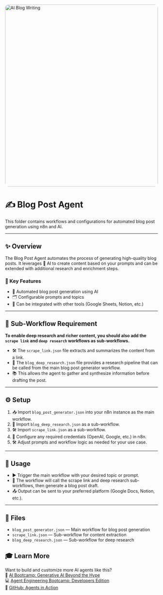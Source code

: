 <img src="https://media0.giphy.com/media/v1.Y2lkPTc5MGI3NjExdzB5cjY4YTY4MGs2ZDQxNWdsM3RxMjVwYm42bHpscnVwbnN4NjVqeCZlcD12MV9pbnRlcm5hbF9naWZfYnlfaWQmY3Q9Zw/VzHq1HMblXXQRIRNJf/giphy.gif" alt="AI Blog Writing" style="width:100%;height:600px;object-fit:cover;border-radius:12px;" />

# ✍️ Blog Post Agent

This folder contains workflows and configurations for automated blog post generation using n8n and AI.

---

## ✨ Overview
The Blog Post Agent automates the process of generating high-quality blog posts. It leverages 🤖 AI to create content based on your prompts and can be extended with additional research and enrichment steps.

### 🚀 Key Features
- 📝 Automated blog post generation using AI
- 🗂️ Configurable prompts and topics
- 🔗 Can be integrated with other tools (Google Sheets, Notion, etc.)

---

## 🧩 Sub-Workflow Requirement
**To enable deep research and richer content, you should also add the `scrape link` and `deep research` workflows as sub-workflows.**
- 🛠️ The `scrape_link.json` file extracts and summarizes the content from a link. 
- 🧠 The `blog_deep_research.json` file provides a research pipeline that can be called from the main blog post generator workflow.
- 📚 This allows the agent to gather and synthesize information before drafting the post.

---

## ⚙️ Setup
1. 📥 Import `blog_post_generator.json` into your n8n instance as the main workflow.
2. 🧠 Import `blog_deep_research.json` as a sub-workflow.
3. 🛠️ Import `scrape_link.json` as a sub-workflow.
4. 🔑 Configure any required credentials (OpenAI, Google, etc.) in n8n.
5. 🛠️ Adjust prompts and workflow logic as needed for your use case.

---

## 🚦 Usage
- ▶️ Trigger the main workflow with your desired topic or prompt.
- 🔄 The workflow will call the scrape link and deep research sub-workflows, then generate a blog post draft.
- 📤 Output can be sent to your preferred platform (Google Docs, Notion, etc.).

---

## 📁 Files
- `blog_post_generator.json` — Main workflow for blog post generation
- `scrape_link.json` — Sub-workflow for content extraction
- `blog_deep_research.json` — Sub-workflow for deep research

## 🎓 Learn More
Want to build and customize more AI agents like this?\
🤖 [AI Bootcamp: Generative AI Beyond the Hype](https://maven.com/boring-bot/ml-system-design)\
💻 [Agent Engineering Bootcamp: Developers Edition](https://maven.com/boring-bot/advanced-llm)\
📂 [GitHub: Agents in Action](https://github.com/traversaal-ai/agents-in-action)



